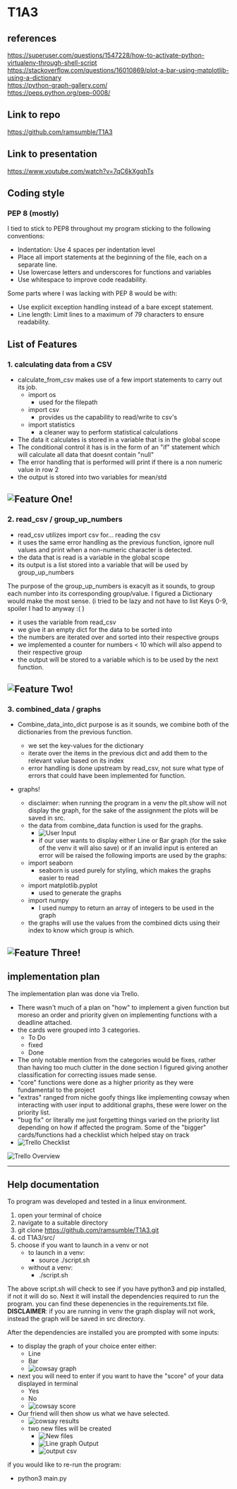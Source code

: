 # T1A3

## references

https://superuser.com/questions/1547228/how-to-activate-python-virtualenv-through-shell-script  
https://stackoverflow.com/questions/16010869/plot-a-bar-using-matplotlib-using-a-dictionary  
https://python-graph-gallery.com/  
https://peps.python.org/pep-0008/   


## Link to repo

https://github.com/ramsumble/T1A3  

## Link to presentation 

https://www.youtube.com/watch?v=7qC6kXgqhTs


## Coding style

### PEP 8 (mostly)
I tied to stick to PEP8 throughout my program sticking to the following conventions:
- Indentation: Use 4 spaces per indentation level 
- Place all import statements at the beginning of the file, each on a separate line.
- Use lowercase letters and underscores for functions and variables
- Use whitespace to improve code readability.

Some parts where I was lacking with PEP 8 would be with:
- Use explicit exception handling instead of a bare except statement.
- Line length: Limit lines to a maximum of 79 characters to ensure readability. 


## List of Features 

### 1. calculating data from a CSV

- calculate_from_csv makes use of a few import statements to carry out its job.
    - import os
        - used for the filepath
    - import csv
        - provides us the capability to read/write to csv's
    - import statistics 
        - a cleaner way to perform statistical calculations
- The data it calculates is stored in a variable that is in the global scope
- The conditional control it has is in the form of an "if" statement which will calculate all data that doesnt contain "null"
- The error handling that is performed will print if there is a non numeric value in row 2
- the output is stored into two variables for mean/std 

![Feature One!](./docs/calculate_from_csv.png)
---

### 2. read_csv / group_up_numbers

- read_csv utilizes import csv for... reading the csv
- it uses the same error handling as the previous function, ignore null values and print when a non-numeric character is detected. 
- the data that is read is a variable in the global scope
- its output is a list stored into a variable that will be used by group_up_numbers

The purpose of the group_up_numbers is exacylt as it sounds, to group each number into its corresponding group/value. I figured a Dictionary would make the most sense. (i tried to be lazy and not have to list Keys 0-9, spoiler I had to anyway :(  )
- it uses the variable from read_csv
- we give it an empty dict for the data to be sorted into
- the numbers are iterated over and sorted into their respective groups
- we implemented a counter for numbers < 10 which will also append to their respective group
- the output will be stored to a variable which is to be used by the next function.

![Feature Two!](./docs/group_up_numbers.png)
---

### 3. combined_data / graphs

- Combine_data_into_dict purpose is as it sounds, we combine both of the dictionaries from the previous function.
    - we set the key-values for the dictionary
    - iterate over the items in the previous dict and add them to the relevant value based on its index
    - error handling is done upstream by read_csv, not sure what type of errors that could have been implemented for function.

- graphs! 
    - disclaimer: when running the program in a venv the plt.show will not display the graph, for the sake of the assignment the plots will be saved in src.
    - the data from combine_data function is used for the graphs. 
        - ![User Input](./docs/user_input.png)  
        - if our user wants to display either Line or Bar graph (for the sake of the venv it will also save) or if an invalid input is entered an error will be raised 
    the following imports are used by the graphs:
    - import seaborn
        - seaborn is used purely for styling, which makes the graphs easier to read
    - import matplotlib.pyplot 
        - used to generate the graphs
    - import numpy 
        - I used numpy to return an array of integers to be used in the graph
    - the graphs will use the values from the combined dicts using their index to know which group is which.
    

![Feature Three!](./docs/combine_data.png)
---

## implementation plan 

The implementation plan was done via Trello.
- There wasn't much of a plan on "how" to implement a given function but moreso an order and priority given on implementing functions with a deadline attached.
- the cards were grouped into 3 categories.
    - To Do 
    - fixed
    - Done
- The only notable mention from the categories would be fixes, rather than having too much clutter in the done section I figured giving another classification for correcting issues made sense.
- "core" functions were done as a higher priority as they were fundamental to the project 
- "extras" ranged from niche goofy things like implementing cowsay when interacting with user input to additional graphs, these were lower on the priority list.
- "bug fix" or literally me just forgetting things varied on the priority list depending on how if affected the program.
Some of the "bigger" cards/functions had a checklist which helped stay on track 
- ![Trello Checklist](./docs/checklist.png)


![Trello Overview](./docs/trello_overview.png)

--- 

## Help documentation

To program was developed and tested in a linux environment. 

1. open your terminal of choice
2. navigate to a suitable directory 
3. git clone https://github.com/ramsumble/T1A3.git
4. cd T1A3/src/
5. choose if you want to launch in a venv or not
    - to launch in a venv:
        - source ./script.sh
    - without a venv:
        - ./script.sh

The above script.sh will check to see if you have python3 and pip installed, if not it will do so. Next it will install the dependencies required to run the program. you can find these depenencies in the requirements.txt file.  
**DISCLAIMER**: if you are running in venv the graph display will not work, instead the graph will be saved in src directory.

After the dependencies are installed you are prompted with some inputs:
- to display the graph of your choice enter either:
    - Line
    - Bar
    -  ![cowsay graph](./docs/graph_input.png)
- next you will need to enter if you want to have the "score" of your data displayed in terminal
    - Yes
    - No
    - ![cowsay score](./docs/score.png)
- Our friend will then show us what we have selected.
    - ![cowsay results](./docs/results.png) 
    - two new files will be created 
        - ![New files](./docs/added_files.png)
        - ![Line graph Output](./docs/line_output.png)
        - ![output csv](./docs/output_csv.png) 


if you would like to re-run the program:
- python3 main.py